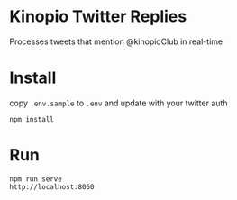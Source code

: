 # Kinopio Twitter Replies

Processes tweets that mention @kinopioClub in real-time

# Install

copy `.env.sample` to `.env` and update with your twitter auth

    npm install

# Run

    npm run serve
    http://localhost:8060
